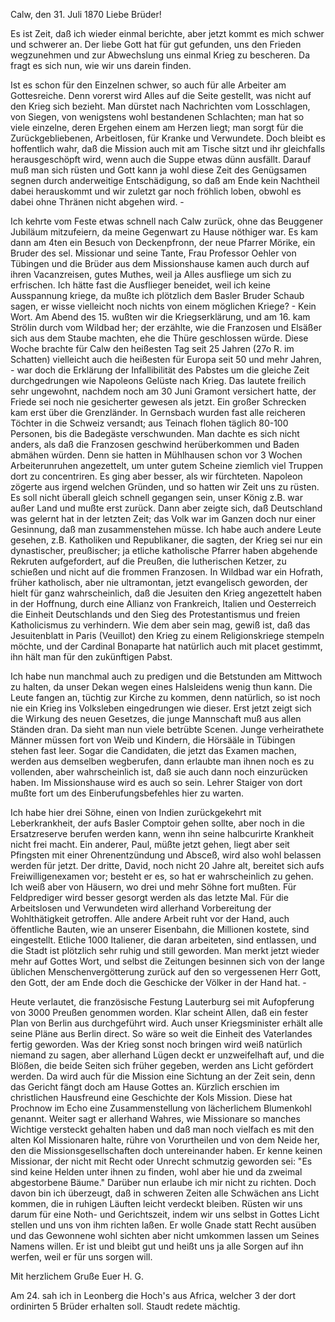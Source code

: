  Calw, den 31. Juli 1870
Liebe Brüder!

Es ist Zeit, daß ich wieder einmal berichte, aber jetzt kommt es mich schwer und schwerer an. Der liebe Gott hat für gut gefunden, uns den Frieden wegzunehmen und zur Abwechslung uns einmal Krieg zu bescheren. Da fragt es sich nun, wie wir uns darein finden.

Ist es schon für den Einzelnen schwer, so auch für alle Arbeiter am Gottesreiche. Denn vorerst wird Alles auf die Seite gestellt, was nicht auf den Krieg sich bezieht. Man dürstet nach Nachrichten vom Losschlagen, von Siegen, von wenigstens wohl bestandenen Schlachten; man hat so viele einzelne, deren Ergehen einem am Herzen liegt; man sorgt für die Zurückgebliebenen, Arbeitlosen, für Kranke und Verwundete. Doch bleibt es hoffentlich wahr, daß die Mission auch mit am Tische sitzt und ihr gleichfalls herausgeschöpft wird, wenn auch die Suppe etwas dünn ausfällt. Darauf muß man sich rüsten und Gott kann ja wohl diese Zeit des Genügsamen segnen durch anderweitige Entschädigung, so daß am Ende kein Nachtheil dabei herauskommt und wir zuletzt gar noch fröhlich loben, obwohl es dabei ohne Thränen nicht abgehen wird. -

Ich kehrte vom Feste etwas schnell nach Calw zurück, ohne das Beuggener Jubiläum mitzufeiern, da meine Gegenwart zu Hause nöthiger war. Es kam dann am 4ten ein Besuch von Deckenpfronn, der neue Pfarrer Mörike, ein Bruder des sel. Missionar und seine Tante, Frau Professor Oehler von Tübingen und die Brüder aus dem Missionshause kamen auch durch auf ihren Vacanzreisen, gutes Muthes, weil ja Alles ausfliege um sich zu erfrischen. Ich hätte fast die Ausflieger beneidet, weil ich keine Ausspannung kriege, da mußte ich plötzlich dem Basler Bruder Schaub sagen, er wisse vielleicht noch nichts von einem möglichen Kriege? - Kein Wort. Am Abend des 15. wußten wir die Kriegserklärung, und am 16. kam Strölin durch vom Wildbad her; der erzählte, wie die Franzosen und Elsäßer sich aus dem Staube machten, ehe die Thüre geschlossen würde. Diese Woche brachte für Calw den heißesten Tag seit 25 Jahren (27o R. im Schatten) vielleicht auch die heißesten für Europa seit 50 und mehr Jahren, - war doch die Erklärung der Infallibilität des Pabstes um die gleiche Zeit durchgedrungen wie Napoleons Gelüste nach Krieg. Das lautete freilich sehr ungewohnt, nachdem noch am 30 Juni Gramont versichert hatte, der Friede sei noch nie gesicherter gewesen als jetzt. Ein großer Schrecken kam erst über die Grenzländer. In Gernsbach wurden fast alle reicheren Töchter in die Schweiz versandt; aus Teinach flohen täglich 80-100 Personen, bis die Badegäste verschwunden. Man dachte es sich nicht anders, als daß die Franzosen geschwind herüberkommen und Baden abmähen würden. Denn sie hatten in Mühlhausen schon vor 3 Wochen Arbeiterunruhen angezettelt, um unter gutem Scheine ziemlich viel Truppen dort zu concentriren. Es ging aber besser, als wir fürchteten. Napoleon zögerte aus irgend welchen Gründen, und so hatten wir Zeit uns zu rüsten. Es soll nicht überall gleich schnell gegangen sein, unser König z.B. war außer Land und mußte erst zurück. Dann aber zeigte sich, daß Deutschland was gelernt hat in der letzten Zeit; das Volk war im Ganzen doch nur einer Gesinnung, daß man zusammenstehen müsse. Ich habe auch andere Leute gesehen, z.B. Katholiken und Republikaner, die sagten, der Krieg sei nur ein dynastischer, preußischer; ja etliche katholische Pfarrer haben abgehende Rekruten aufgefordert, auf die Preußen, die lutherischen Ketzer, zu schießen und nicht auf die frommen Franzosen. In Wildbad war ein Hofrath, früher katholisch, aber nie ultramontan, jetzt evangelisch geworden, der hielt für ganz wahrscheinlich, daß die Jesuiten den Krieg angezettelt haben in der Hoffnung, durch eine Allianz von Frankreich, Italien und Oesterreich die Einheit Deutschlands und den Sieg des Protestantismus und freien Katholicismus zu verhindern. Wie dem aber sein mag, gewiß ist, daß das Jesuitenblatt in Paris (Veuillot) den Krieg zu einem Religionskriege stempeln möchte, und der Cardinal Bonaparte hat natürlich auch mit placet gestimmt, ihn hält man für den zukünftigen Pabst.

Ich habe nun manchmal auch zu predigen und die Betstunden am Mittwoch zu halten, da unser Dekan wegen eines Halsleidens wenig thun kann. Die Leute fangen an, tüchtig zur Kirche zu kommen, denn natürlich, so ist noch nie ein Krieg ins Volksleben eingedrungen wie dieser. Erst jetzt zeigt sich die Wirkung des neuen Gesetzes, die junge Mannschaft muß aus allen Ständen dran. Da sieht man nun viele betrübte Scenen. Junge verheirathete Männer müssen fort von Weib und Kindern, die Hörsääle in Tübingen stehen fast leer. Sogar die Candidaten, die jetzt das Examen machen, werden aus demselben wegberufen, dann erlaubte man ihnen noch es zu vollenden, aber wahrscheinlich ist, daß sie auch dann noch einzurücken haben. Im Missionshause wird es auch so sein. Lehrer Staiger von dort mußte fort um des Einberufungsbefehles hier zu warten.

Ich habe hier drei Söhne, einen von Indien zurückgekehrt mit Leberkrankheit, der aufs Basler Comptoir gehen sollte, aber noch in die Ersatzreserve berufen werden kann, wenn ihn seine halbcurirte Krankheit nicht frei macht. Ein anderer, Paul, müßte jetzt gehen, liegt aber seit Pfingsten mit einer Ohrenentzündung und Absceß, wird also wohl belassen werden für jetzt. Der dritte, David, noch nicht 20 Jahre alt, bereitet sich aufs Freiwilligenexamen vor; besteht er es, so hat er wahrscheinlich zu gehen. Ich weiß aber von Häusern, wo drei und mehr Söhne fort mußten. Für Feldprediger wird besser gesorgt werden als das letzte Mal. Für die Arbeitslosen und Verwundeten wird allerhand Vorbereitung der Wohlthätigkeit getroffen. Alle andere Arbeit ruht vor der Hand, auch öffentliche Bauten, wie an unserer Eisenbahn, die Millionen kostete, sind eingestellt. Etliche 1000 Italiener, die daran arbeiteten, sind entlassen, und die Stadt ist plötzlich sehr ruhig und still geworden. Man merkt jetzt wieder mehr auf Gottes Wort, und selbst die Zeitungen besinnen sich von der lange üblichen Menschenvergötterung zurück auf den so vergessenen Herr Gott, den Gott, der am Ende doch die Geschicke der Völker in der Hand hat. -

Heute verlautet, die französische Festung Lauterburg sei mit Aufopferung von 3000 Preußen genommen worden. Klar scheint Allen, daß ein fester Plan von Berlin aus durchgeführt wird. Auch unser Kriegsminister erhält alle seine Pläne aus Berlin direct. So wäre so weit die Einheit des Vaterlandes fertig geworden. Was der Krieg sonst noch bringen wird weiß natürlich niemand zu sagen, aber allerhand Lügen deckt er unzweifelhaft auf, und die Blößen, die beide Seiten sich früher gegeben, werden ans Licht gefördert werden. Da wird auch für die Mission eine Sichtung an der Zeit sein, denn das Gericht fängt doch am Hause Gottes an. Kürzlich erschien im christlichen Hausfreund eine Geschichte der Kols Mission. Diese hat Prochnow im Echo eine Zusammenstellung von lächerlichem Blumenkohl genannt. Weiter sagt er allerhand Wahres, wie Missionare so manches Wichtige versteckt gehalten haben und daß man noch vielfach es mit den alten Kol Missionaren halte, rühre von Vorurtheilen und von dem Neide her, den die Missionsgesellschaften doch untereinander haben. Er kenne keinen Missionar, der nicht mit Recht oder Unrecht schmutzig geworden sei: "Es sind keine Helden unter ihnen zu finden, wohl aber hie und da zweimal abgestorbene Bäume." 
Darüber nun erlaube ich mir nicht zu richten. Doch davon bin ich überzeugt, daß in schweren Zeiten alle Schwächen ans Licht kommen, die in ruhigen Läuften leicht verdeckt bleiben. Rüsten wir uns darum für eine Noth- und Gerichtszeit, indem wir uns selbst in Gottes Licht stellen und uns von ihm richten laßen. Er wolle Gnade statt Recht ausüben und das Gewonnene wohl sichten aber nicht umkommen lassen um Seines Namens willen. Er ist und bleibt gut und heißt uns ja alle Sorgen auf ihn werfen, weil er für uns sorgen will.

 Mit herzlichem Gruße Euer
 H. G.

Am 24. sah ich in Leonberg die Hoch's aus Africa, welcher 3 der dort ordinirten 5 Brüder erhalten soll. Staudt redete mächtig.
